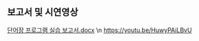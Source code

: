 
## 보고서 및 시연영상
[단어장 프로그램 실습 보고서.docx](https://github.com/lee-june-young/vocabulary_program/files/8146722/default.docx)
\n https://youtu.be/HuwyPAiLBvU
